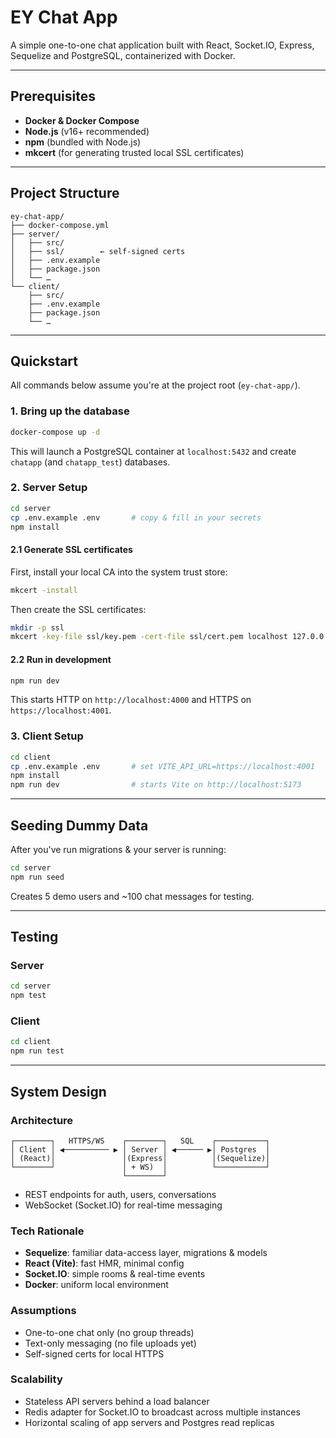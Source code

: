# EY Chat App

A simple one-to-one chat application built with React, Socket.IO, Express, Sequelize and PostgreSQL, containerized with Docker.

---

## Prerequisites

- **Docker & Docker Compose**  
- **Node.js** (v16+ recommended)  
- **npm** (bundled with Node.js)  
- **mkcert** (for generating trusted local SSL certificates)

---

## Project Structure

```text
ey-chat-app/
├── docker-compose.yml
├── server/
│   ├── src/
│   ├── ssl/        ← self-signed certs
│   ├── .env.example
│   ├── package.json
│   └── …
└── client/
    ├── src/
    ├── .env.example
    ├── package.json
    └── …
```

---

## Quickstart

All commands below assume you're at the project root (`ey-chat-app/`).

### 1. Bring up the database

```bash
docker-compose up -d
```

This will launch a PostgreSQL container at `localhost:5432` and create `chatapp` (and `chatapp_test`) databases.

### 2. Server Setup

```bash
cd server
cp .env.example .env       # copy & fill in your secrets
npm install
```

#### 2.1 Generate SSL certificates
First, install your local CA into the system trust store:
```bash
mkcert -install
```
Then create the SSL certificates:
```bash
mkdir -p ssl
mkcert -key-file ssl/key.pem -cert-file ssl/cert.pem localhost 127.0.0.1
```

#### 2.2 Run in development

```bash
npm run dev
```

This starts HTTP on `http://localhost:4000` and HTTPS on `https://localhost:4001`.

### 3. Client Setup

```bash
cd client
cp .env.example .env       # set VITE_API_URL=https://localhost:4001
npm install
npm run dev                # starts Vite on http://localhost:5173
```

---


## Seeding Dummy Data

After you've run migrations & your server is running:

```bash
cd server
npm run seed
```

Creates 5 demo users and ~100 chat messages for testing.

---

## Testing

### Server

```bash
cd server
npm test
```

### Client

```bash
cd client
npm run test
```

---

## System Design

### Architecture

```text
┌────────┐   HTTPS/WS    ┌────────┐   SQL    ┌───────────┐
│ Client │ ◀────────── ▶ │ Server │ ◀────── ▶│ Postgres  │  
│ (React)│               │(Express│          │(Sequelize)│
└────────┘               │ + WS)  │          └───────────┘
                         └────────┘
```

- REST endpoints for auth, users, conversations
- WebSocket (Socket.IO) for real-time messaging

### Tech Rationale

- **Sequelize**: familiar data-access layer, migrations & models
- **React (Vite)**: fast HMR, minimal config
- **Socket.IO**: simple rooms & real-time events
- **Docker**: uniform local environment

### Assumptions

- One-to-one chat only (no group threads)
- Text-only messaging (no file uploads yet)
- Self-signed certs for local HTTPS

### Scalability

- Stateless API servers behind a load balancer
- Redis adapter for Socket.IO to broadcast across multiple instances
- Horizontal scaling of app servers and Postgres read replicas